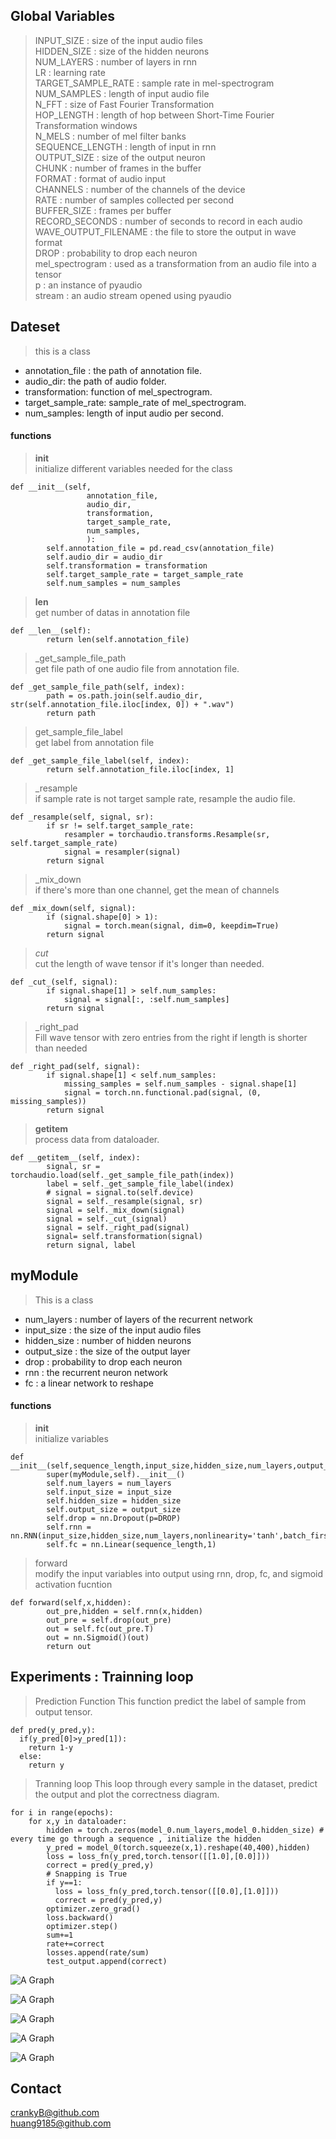 
## Global Variables
> INPUT_SIZE : size of the input audio files <br/>
> HIDDEN_SIZE :  size of the hidden neurons<br/>
> NUM_LAYERS : number of layers in rnn<br/>
> LR : learning rate<br/>
> TARGET_SAMPLE_RATE : sample rate in mel-spectrogram<br/>
> NUM_SAMPLES : length of input audio file<br/>
> N_FFT : size of Fast Fourier Transformation <br/>
> HOP_LENGTH : length of hop between Short-Time Fourier Transformation windows<br/>
> N_MELS : number of mel filter banks<br/>
> SEQUENCE_LENGTH : length of input in rnn<br/>
> OUTPUT_SIZE : size of the output neuron<br/>
> CHUNK : number of frames in the buffer<br/>
> FORMAT : format of audio input <br/>
> CHANNELS : number of the channels of the device<br/>
> RATE : number of samples collected per second<br/>
> BUFFER_SIZE : frames per buffer<br/>
> RECORD_SECONDS : number of seconds to record in each audio<br/>
> WAVE_OUTPUT_FILENAME : the file to store the output in wave format<br/>
> DROP : probability to drop each neuron<br/>
> mel_spectrogram : used as a transformation from an audio file into a tensor<br/>
> p : an instance of pyaudio<br/>
> stream : an audio stream opened using pyaudio<br/>
## Dateset
> this is a class
* annotation_file : the path of annotation file.
* audio_dir: the path of audio folder.
* transformation: function of mel_spectrogram.
* target_sample_rate: sample_rate of mel_spectrogram.
* num_samples: length of input audio per second.
#### functions
>__init__ <br/>
initialize different variables needed for the class
```code
def __init__(self,
                 annotation_file,
                 audio_dir,
                 transformation,
                 target_sample_rate,
                 num_samples,
                 ):  
        self.annotation_file = pd.read_csv(annotation_file)
        self.audio_dir = audio_dir
        self.transformation = transformation
        self.target_sample_rate = target_sample_rate
        self.num_samples = num_samples 
```
>__len__ <br/>
get number of datas in annotation file
```code
def __len__(self):
        return len(self.annotation_file)
```
>_get_sample_file_path <br/>
get file path of one audio file from annotation file.
```code
def _get_sample_file_path(self, index):
        path = os.path.join(self.audio_dir, str(self.annotation_file.iloc[index, 0]) + ".wav")
        return path
```
>get_sample_file_label <br/>
get label from annotation file
```code
def _get_sample_file_label(self, index):
        return self.annotation_file.iloc[index, 1]
```
>_resample <br/>
if sample rate is not target sample rate, resample the audio file.
```code
def _resample(self, signal, sr):
        if sr != self.target_sample_rate:
            resampler = torchaudio.transforms.Resample(sr, self.target_sample_rate)
            signal = resampler(signal)
        return signal
```
>_mix_down <br/>
if there's more than one channel, get the mean of channels
```code
def _mix_down(self, signal):
        if (signal.shape[0] > 1):
            signal = torch.mean(signal, dim=0, keepdim=True)
        return signal
```
>_cut_ <br/>
cut the length of wave tensor if it's longer than needed.
```code
def _cut_(self, signal):
        if signal.shape[1] > self.num_samples:
            signal = signal[:, :self.num_samples]
        return signal
```
>_right_pad <br/>
Fill wave tensor with zero entries from the right if length is shorter than needed
```code
def _right_pad(self, signal):
        if signal.shape[1] < self.num_samples:
            missing_samples = self.num_samples - signal.shape[1]
            signal = torch.nn.functional.pad(signal, (0, missing_samples))
        return signal
```
>__getitem__ <br/>
process data from dataloader.
```code
def __getitem__(self, index):
        signal, sr = torchaudio.load(self._get_sample_file_path(index))
        label = self._get_sample_file_label(index)
        # signal = signal.to(self.device)
        signal = self._resample(signal, sr)
        signal = self._mix_down(signal)
        signal = self._cut_(signal)
        signal = self._right_pad(signal)
        signal= self.transformation(signal)
        return signal, label
```

## myModule
> This is a class
* num_layers : number of layers of the recurrent network
* input_size : the size of the input audio files
* hidden_size : number of hidden neurons
* output_size : the size of the output layer
* drop : probability to drop each neuron
* rnn : the recurrent neuron network
* fc : a linear network to reshape
  
#### functions
>__init__ <br/>
initialize variables
```code
def __init__(self,sequence_length,input_size,hidden_size,num_layers,output_size):
        super(myModule,self).__init__()
        self.num_layers = num_layers
        self.input_size = input_size
        self.hidden_size = hidden_size
        self.output_size = output_size
        self.drop = nn.Dropout(p=DROP)
        self.rnn = nn.RNN(input_size,hidden_size,num_layers,nonlinearity='tanh',batch_first=True)
        self.fc = nn.Linear(sequence_length,1)
```
>forward <br/>
modify the input variables into output using rnn, drop, fc, and sigmoid activation fucntion
```code
def forward(self,x,hidden):
        out_pre,hidden = self.rnn(x,hidden)
        out_pre = self.drop(out_pre)
        out = self.fc(out_pre.T)
        out = nn.Sigmoid()(out)
        return out
```

## Experiments : Trainning loop

>Prediction Function
This function predict the label of sample from output tensor.
```
def pred(y_pred,y):
  if(y_pred[0]>y_pred[1]):
    return 1-y
  else:
    return y
```
>Tranning loop
This loop through every sample in the dataset, predict the output and plot the correctness diagram.
```code
for i in range(epochs):
    for x,y in dataloader:
        hidden = torch.zeros(model_0.num_layers,model_0.hidden_size) # every time go through a sequence , initialize the hidden
        y_pred = model_0(torch.squeeze(x,1).reshape(40,400),hidden)
        loss = loss_fn(y_pred,torch.tensor([[1.0],[0.0]]))
        correct = pred(y_pred,y)
        # Snapping is True
        if y==1:
          loss = loss_fn(y_pred,torch.tensor([[0.0],[1.0]]))
          correct = pred(y_pred,y)
        optimizer.zero_grad()
        loss.backward()
        optimizer.step()
        sum+=1
        rate+=correct
        losses.append(rate/sum)
        test_output.append(correct)
```
![A Graph](Assets/Figures/Figure_1.png)

![A Graph](Assets/Figures/Figure_2.png)

![A Graph](Assets/Figures/Figure_3(False).png)

![A Graph](Assets/Figures/Figure_4(Live).png)

![A Graph](Assets/Figures/Figure_5(Live20).png)

## Contact

crankyB@github.com <br/>
huang9185@github.com
